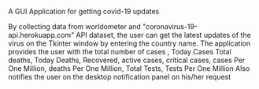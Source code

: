 A GUI Application for getting covid-19 updates

By collecting data from worldometer and "coronavirus-19-api.herokuapp.com" API dataset, the user can get the latest updates of the virus on the Tkinter window by entering the country name. The application provides the user with the total number of cases , Today Cases Total deaths, Today Deaths, Recovered, active cases, critical cases, cases Per One Million, deaths Per One Million, Total Tests, Tests Per One Million
Also notifies the user on the desktop notification panel on his/her request
